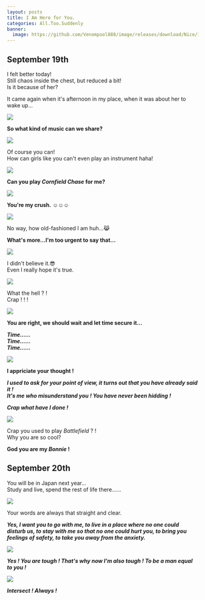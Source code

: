 ```yaml
---
layout: posts
title: I Am Here for You. 
categories: All.Too.Suddenly
banner:
  image: https://github.com/Venompool888/image/releases/download/Nice/1697200306399.jpeg
---
```

  
## September 19th
I felt better today!  
Still chaos inside the chest, but reduced a bit!  
Is it because of her?  
  
It came again when it's afternoon in my place, when it was about her to wake up...  
  
![](https://github.com/Venompool888/image/releases/download/Nice/Screenshot_20231014_184639.jpg)  
  
**So what kind of music can we share?**  
  
![](https://github.com/Venompool888/image/releases/download/Nice/Screenshot_20231014_184652.jpg)  
  
Of course you can!  
How can girls like you can't even play an instrument haha!  
  
![](https://github.com/Venompool888/image/releases/download/Nice/Screenshot_20231014_184715.jpg)  
  
**Can you play *Cornfield Chase* for me?**  
  
![](https://github.com/Venompool888/image/releases/download/Nice/Screenshot_20231014_185841.jpg)  
  
**You're my crush.** ☺️☺️☺️  
  
![](https://github.com/Venompool888/image/releases/download/Nice/Screenshot_20231014_190324.jpg)  
  
No way, how old-fashioned I am huh...😹  
  
**What's more...I'm too urgent to say that...**  
  
![](https://github.com/Venompool888/image/releases/download/Nice/Screenshot_20231014_190606.jpg)  
  
I didn't believe it.😎  
Even I really hope it's true.  
  
![](https://github.com/Venompool888/image/releases/download/Nice/Screenshot_20231014_190618.jpg)  
  
What the hell ? !  
Crap ! ! !  
  
![](https://github.com/Venompool888/image/releases/download/Nice/Screenshot_20231014_190639.jpg)  
  
**You are right, we should wait and let time secure it...**  
  
***Time......***  
***Time......***  
***Time......***  

![](https://github.com/Venompool888/image/releases/download/Nice/Screenshot_20231014_191809.jpg)  
    
**I appriciate your thought !**  
  
***I used to ask for your point of view, it turns out that you have already said it !***  
***It's me who misunderstand you ! You have never been hidding !***  
  
***Crap what have I done !***  

![](https://github.com/Venompool888/image/releases/download/Nice/Screenshot_20231014_192531.jpg)  
  
Crap you used to play *Battlefield* ? !  
Why you are so cool?  
  
**God you are my *Bonnie* !**  
  
## September 20th
You will be in Japan next year...  
Study and live, spend the rest of life there......  
  
![](https://github.com/Venompool888/image/releases/download/Nice/Screenshot_20231014_193745.jpg)  
  
Your words are always that straight and clear.  
  
***Yes, I want you to go with me, to live in a place where no one could disturb us, to stay with me so that no one could hurt you, to bring you feelings of safety, to take you away from the anxiety.***  
  
![](https://github.com/Venompool888/image/releases/download/Nice/Screenshot_20231014_194258.jpg)  
  
***Yes ! You are tough ! That's why now I'm also tough ! To be a man equal to you !***  
  
![](https://github.com/Venompool888/image/releases/download/Nice/Screenshot_20231014_194729.jpg)  
  
***Intersect ! Always !***